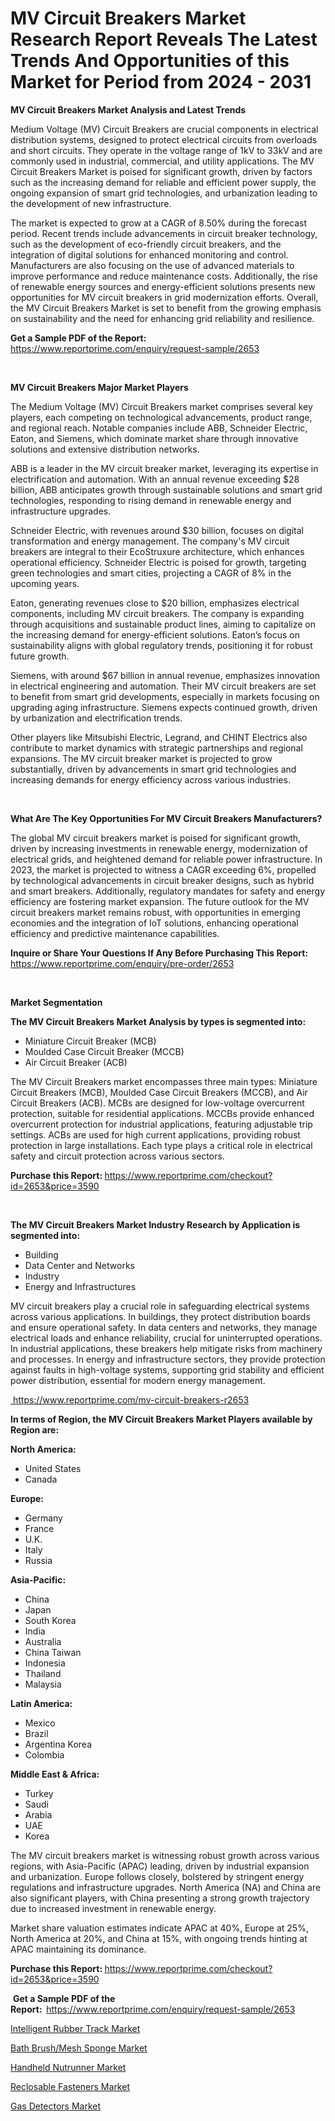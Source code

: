 <p><h1>MV Circuit Breakers Market Research Report Reveals The Latest Trends And Opportunities of this Market for Period from 2024 - 2031</h1></p><p><strong>MV Circuit Breakers Market Analysis and Latest Trends</strong></p>
<p><p>Medium Voltage (MV) Circuit Breakers are crucial components in electrical distribution systems, designed to protect electrical circuits from overloads and short circuits. They operate in the voltage range of 1kV to 33kV and are commonly used in industrial, commercial, and utility applications. The MV Circuit Breakers Market is poised for significant growth, driven by factors such as the increasing demand for reliable and efficient power supply, the ongoing expansion of smart grid technologies, and urbanization leading to the development of new infrastructure.</p><p>The market is expected to grow at a CAGR of 8.50% during the forecast period. Recent trends include advancements in circuit breaker technology, such as the development of eco-friendly circuit breakers, and the integration of digital solutions for enhanced monitoring and control. Manufacturers are also focusing on the use of advanced materials to improve performance and reduce maintenance costs. Additionally, the rise of renewable energy sources and energy-efficient solutions presents new opportunities for MV circuit breakers in grid modernization efforts. Overall, the MV Circuit Breakers Market is set to benefit from the growing emphasis on sustainability and the need for enhancing grid reliability and resilience.</p></p>
<p><strong>Get a Sample PDF of the Report:&nbsp;</strong> <a href="https://www.reportprime.com/enquiry/request-sample/2653">https://www.reportprime.com/enquiry/request-sample/2653</a></p>
<p>&nbsp;</p>
<p><strong>MV Circuit Breakers Major Market Players</strong></p>
<p><p>The Medium Voltage (MV) Circuit Breakers market comprises several key players, each competing on technological advancements, product range, and regional reach. Notable companies include ABB, Schneider Electric, Eaton, and Siemens, which dominate market share through innovative solutions and extensive distribution networks.</p><p>ABB is a leader in the MV circuit breaker market, leveraging its expertise in electrification and automation. With an annual revenue exceeding $28 billion, ABB anticipates growth through sustainable solutions and smart grid technologies, responding to rising demand in renewable energy and infrastructure upgrades.</p><p>Schneider Electric, with revenues around $30 billion, focuses on digital transformation and energy management. The company's MV circuit breakers are integral to their EcoStruxure architecture, which enhances operational efficiency. Schneider Electric is poised for growth, targeting green technologies and smart cities, projecting a CAGR of 8% in the upcoming years.</p><p>Eaton, generating revenues close to $20 billion, emphasizes electrical components, including MV circuit breakers. The company is expanding through acquisitions and sustainable product lines, aiming to capitalize on the increasing demand for energy-efficient solutions. Eaton’s focus on sustainability aligns with global regulatory trends, positioning it for robust future growth.</p><p>Siemens, with around $67 billion in annual revenue, emphasizes innovation in electrical engineering and automation. Their MV circuit breakers are set to benefit from smart grid developments, especially in markets focusing on upgrading aging infrastructure. Siemens expects continued growth, driven by urbanization and electrification trends.</p><p>Other players like Mitsubishi Electric, Legrand, and CHINT Electrics also contribute to market dynamics with strategic partnerships and regional expansions. The MV circuit breaker market is projected to grow substantially, driven by advancements in smart grid technologies and increasing demands for energy efficiency across various industries.</p></p>
<p>&nbsp;</p>
<p><strong>What Are The Key Opportunities For MV Circuit Breakers Manufacturers?</strong></p>
<p><p>The global MV circuit breakers market is poised for significant growth, driven by increasing investments in renewable energy, modernization of electrical grids, and heightened demand for reliable power infrastructure. In 2023, the market is projected to witness a CAGR exceeding 6%, propelled by technological advancements in circuit breaker designs, such as hybrid and smart breakers. Additionally, regulatory mandates for safety and energy efficiency are fostering market expansion. The future outlook for the MV circuit breakers market remains robust, with opportunities in emerging economies and the integration of IoT solutions, enhancing operational efficiency and predictive maintenance capabilities.</p></p>
<p><strong>Inquire or Share Your Questions If Any Before Purchasing This Report:</strong> <a href="https://www.reportprime.com/enquiry/pre-order/2653">https://www.reportprime.com/enquiry/pre-order/2653</a></p>
<p>&nbsp;</p>
<p><strong>Market Segmentation</strong></p>
<p><strong>The MV Circuit Breakers Market Analysis by types is segmented into:</strong></p>
<p><ul><li>Miniature Circuit Breaker (MCB)</li><li>Moulded Case Circuit Breaker (MCCB)</li><li>Air Circuit Breaker (ACB)</li></ul></p>
<p><p>The MV Circuit Breakers market encompasses three main types: Miniature Circuit Breakers (MCB), Moulded Case Circuit Breakers (MCCB), and Air Circuit Breakers (ACB). MCBs are designed for low-voltage overcurrent protection, suitable for residential applications. MCCBs provide enhanced overcurrent protection for industrial applications, featuring adjustable trip settings. ACBs are used for high current applications, providing robust protection in large installations. Each type plays a critical role in electrical safety and circuit protection across various sectors.</p></p>
<p><strong>Purchase this Report:&nbsp;</strong><a href="https://www.reportprime.com/checkout?id=2653&price=3590">https://www.reportprime.com/checkout?id=2653&price=3590</a></p>
<p>&nbsp;</p>
<p><strong>The MV Circuit Breakers Market Industry Research by Application is segmented into:</strong></p>
<p><ul><li>Building</li><li>Data Center and Networks</li><li>Industry</li><li>Energy and Infrastructures</li></ul></p>
<p><p>MV circuit breakers play a crucial role in safeguarding electrical systems across various applications. In buildings, they protect distribution boards and ensure operational safety. In data centers and networks, they manage electrical loads and enhance reliability, crucial for uninterrupted operations. In industrial applications, these breakers help mitigate risks from machinery and processes. In energy and infrastructure sectors, they provide protection against faults in high-voltage systems, supporting grid stability and efficient power distribution, essential for modern energy management.</p></p>
<p><a href="https://www.reportprime.com/mv-circuit-breakers-r2653">&nbsp;https://www.reportprime.com/mv-circuit-breakers-r2653</a></p>
<p><strong>In terms of Region, the MV Circuit Breakers Market Players available by Region are:</strong></p>
<p>
    <p> <strong> North America: </strong>
        <ul>
            <li>United States</li>
            <li>Canada</li>
        </ul>
        </p> 
    <p> <strong> Europe: </strong>
        <ul>
            <li>Germany</li>
            <li>France</li>
            <li>U.K.</li>
            <li>Italy</li>
            <li>Russia</li>
        </ul>
        </p> 
    <p> <strong> Asia-Pacific: </strong>
        <ul>
            <li>China</li>
            <li>Japan</li>
            <li>South Korea</li>
            <li>India</li>
            <li>Australia</li>
            <li>China Taiwan</li>
            <li>Indonesia</li>
            <li>Thailand</li>
            <li>Malaysia</li>
        </ul>
        </p> 
    <p> <strong> Latin America: </strong>
        <ul>
            <li>Mexico</li>
            <li>Brazil</li>
            <li>Argentina Korea</li>
            <li>Colombia</li>
        </ul>
        </p> 
    <p> <strong> Middle East & Africa: </strong>
        <ul>
            <li>Turkey</li>
            <li>Saudi</li>
            <li>Arabia</li>
            <li>UAE</li>
            <li>Korea</li>
        </ul>
    </p>
    </p>
<p><p>The MV circuit breakers market is witnessing robust growth across various regions, with Asia-Pacific (APAC) leading, driven by industrial expansion and urbanization. Europe follows closely, bolstered by stringent energy regulations and infrastructure upgrades. North America (NA) and China are also significant players, with China presenting a strong growth trajectory due to increased investment in renewable energy. </p><p>Market share valuation estimates indicate APAC at 40%, Europe at 25%, North America at 20%, and China at 15%, with ongoing trends hinting at APAC maintaining its dominance.</p></p>
<p><strong>Purchase this Report: </strong><a href="https://www.reportprime.com/checkout?id=2653&price=3590">https://www.reportprime.com/checkout?id=2653&price=3590</a></p>
<p>&nbsp;<strong>Get a Sample PDF of the Report:&nbsp;&nbsp;</strong><a href="https://www.reportprime.com/enquiry/request-sample/2653">https://www.reportprime.com/enquiry/request-sample/2653</a></p>
<p><strong></strong></p>
<p><p><a href="https://issuu.com/reportprime-2/docs/intelligent-rubber-track-market-siz_c73c9595d7d783">Intelligent Rubber Track Market</a></p><p><a href="https://issuu.com/reportprime-2/docs/bath-brushmesh-sponge-market-size-2_3e4fcbbf651922">Bath Brush/Mesh Sponge Market</a></p><p><a href="https://www.linkedin.com/pulse/handheld-nutrunner-industry-insights-report-analyzing-market-0n8xc?trackingId=hh5Of3VNQwmDMde8L%2BrVeA%3D%3D">Handheld Nutrunner Market</a></p><p><a href="https://www.linkedin.com/pulse/driving-market-forces-reclosable-fasteners-trends-future-forecasts-wfptc?trackingId=zpvb24xlTeSirDIOt7R6Sg%3D%3D">Reclosable Fasteners Market</a></p><p><a href="https://www.linkedin.com/pulse/navigating-global-gas-detectors-market-from-trends-strategy-period-1jcrc?trackingId=BRSZ3IdLQ%2FytgV9CPU3wXg%3D%3D">Gas Detectors Market</a></p></p>